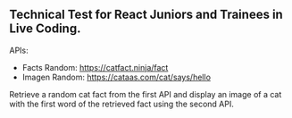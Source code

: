 ## Technical Test for React Juniors and Trainees in Live Coding.

APIs:

- Facts Random: https://catfact.ninja/fact
- Imagen Random: https://cataas.com/cat/says/hello

Retrieve a random cat fact from the first API and display an image of a cat with the first word of the retrieved fact using the second API.
